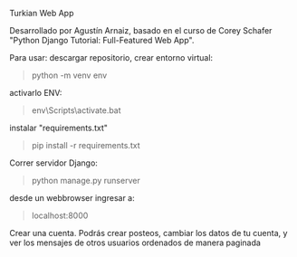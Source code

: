 Turkian Web App

Desarrollado por Agustín Arnaiz,
basado en el curso de Corey Schafer "Python Django Tutorial: Full-Featured Web App".

Para usar:
descargar repositorio, crear entorno virtual:

> python -m venv env

activarlo ENV:

> env\Scripts\activate.bat

instalar "requirements.txt"

> pip install -r requirements.txt

Correr servidor Django:

> python manage.py runserver

desde un webbrowser ingresar a:

> localhost:8000

Crear una cuenta. Podrás crear posteos, cambiar los datos de tu cuenta, y ver los mensajes de otros usuarios ordenados de manera paginada